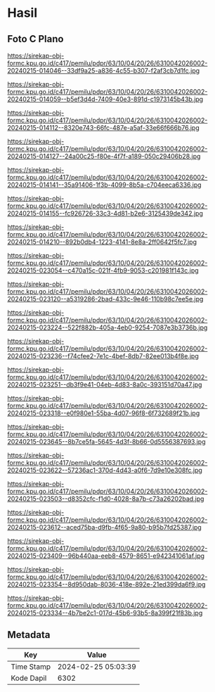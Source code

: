 # Hasil

## Foto C Plano

https://sirekap-obj-formc.kpu.go.id/c417/pemilu/pdpr/63/10/04/20/26/6310042026002-20240215-014046--33df9a25-a836-4c55-b307-f2af3cb7d1fc.jpg

https://sirekap-obj-formc.kpu.go.id/c417/pemilu/pdpr/63/10/04/20/26/6310042026002-20240215-014059--b5ef3d4d-7409-40e3-891d-c1973145b43b.jpg

https://sirekap-obj-formc.kpu.go.id/c417/pemilu/pdpr/63/10/04/20/26/6310042026002-20240215-014112--8320e743-66fc-487e-a5af-33e66f666b76.jpg

https://sirekap-obj-formc.kpu.go.id/c417/pemilu/pdpr/63/10/04/20/26/6310042026002-20240215-014127--24a00c25-f80e-4f7f-a189-050c29406b28.jpg

https://sirekap-obj-formc.kpu.go.id/c417/pemilu/pdpr/63/10/04/20/26/6310042026002-20240215-014141--35a91406-1f3b-4099-8b5a-c704eeca6336.jpg

https://sirekap-obj-formc.kpu.go.id/c417/pemilu/pdpr/63/10/04/20/26/6310042026002-20240215-014155--fc926726-33c3-4d81-b2e6-3125439de342.jpg

https://sirekap-obj-formc.kpu.go.id/c417/pemilu/pdpr/63/10/04/20/26/6310042026002-20240215-014210--892b0db4-1223-4141-8e8a-2ff0642f5fc7.jpg

https://sirekap-obj-formc.kpu.go.id/c417/pemilu/pdpr/63/10/04/20/26/6310042026002-20240215-023054--c470a15c-021f-4fb9-9053-c201981f143c.jpg

https://sirekap-obj-formc.kpu.go.id/c417/pemilu/pdpr/63/10/04/20/26/6310042026002-20240215-023120--a5319286-2bad-433c-9e46-110b98c7ee5e.jpg

https://sirekap-obj-formc.kpu.go.id/c417/pemilu/pdpr/63/10/04/20/26/6310042026002-20240215-023224--522f882b-405a-4eb0-9254-7087e3b3736b.jpg

https://sirekap-obj-formc.kpu.go.id/c417/pemilu/pdpr/63/10/04/20/26/6310042026002-20240215-023236--f74cfee2-7e1c-4bef-8db7-82ee013b4f8e.jpg

https://sirekap-obj-formc.kpu.go.id/c417/pemilu/pdpr/63/10/04/20/26/6310042026002-20240215-023251--db3f9e41-04eb-4d83-8a0c-393151d70a47.jpg

https://sirekap-obj-formc.kpu.go.id/c417/pemilu/pdpr/63/10/04/20/26/6310042026002-20240215-023318--e0f980e1-55ba-4d07-96f8-6f732689f21b.jpg

https://sirekap-obj-formc.kpu.go.id/c417/pemilu/pdpr/63/10/04/20/26/6310042026002-20240215-023645--8b7ce5fa-5645-4d3f-8b66-0d5556387693.jpg

https://sirekap-obj-formc.kpu.go.id/c417/pemilu/pdpr/63/10/04/20/26/6310042026002-20240215-023622--57236ac1-370d-4d43-a0f6-7d9e10e308fc.jpg

https://sirekap-obj-formc.kpu.go.id/c417/pemilu/pdpr/63/10/04/20/26/6310042026002-20240215-023503--d8352cfc-f1d0-4028-8a7b-c73a26202bad.jpg

https://sirekap-obj-formc.kpu.go.id/c417/pemilu/pdpr/63/10/04/20/26/6310042026002-20240215-023612--aced75ba-d9fb-4f65-9a80-b95b7fd25387.jpg

https://sirekap-obj-formc.kpu.go.id/c417/pemilu/pdpr/63/10/04/20/26/6310042026002-20240215-023409--96b440aa-eeb8-4579-8651-e942341061af.jpg

https://sirekap-obj-formc.kpu.go.id/c417/pemilu/pdpr/63/10/04/20/26/6310042026002-20240215-023354--8d950dab-8036-418e-892e-21ed399da6f9.jpg

https://sirekap-obj-formc.kpu.go.id/c417/pemilu/pdpr/63/10/04/20/26/6310042026002-20240215-023334--4b7be2c1-017d-45b6-93b5-8a399f21f83b.jpg


## Metadata

| Key        | Value               |
| ---------- | ------------------- |
| Time Stamp | 2024-02-25 05:03:39 |
| Kode Dapil | 6302                |



